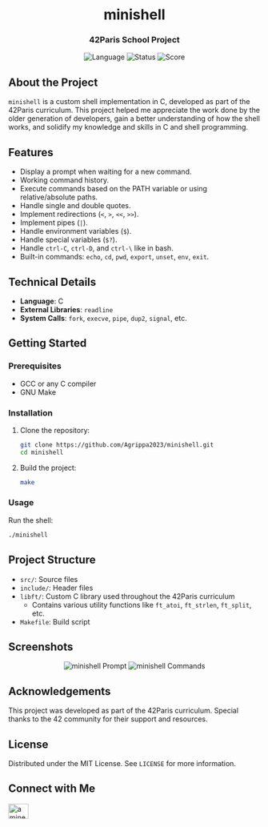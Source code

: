 <h1 align="center">minishell</h1>
<h3 align="center">42Paris School Project</h3>

<p align="center">
  <img src="https://img.shields.io/badge/Language-C-blue.svg" alt="Language">
  <img src="https://img.shields.io/badge/Status-Completed-brightgreen.svg" alt="Status">
  <img src="https://img.shields.io/badge/Score-101%25-brightgreen.svg" alt="Score">
</p>

  
## About the Project

`minishell` is a custom shell implementation in C, developed as part of the 42Paris curriculum. This project helped me appreciate the work done by the older generation of developers, gain a better understanding of how the shell works, and solidify my knowledge and skills in C and shell programming.

## Features

- Display a prompt when waiting for a new command.
- Working command history.
- Execute commands based on the PATH variable or using relative/absolute paths.
- Handle single and double quotes.
- Implement redirections (`<`, `>`, `<<`, `>>`).
- Implement pipes (`|`).
- Handle environment variables (`$`).
- Handle special variables (`$?`).
- Handle `ctrl-C`, `ctrl-D`, and `ctrl-\` like in bash.
- Built-in commands: `echo`, `cd`, `pwd`, `export`, `unset`, `env`, `exit`.

## Technical Details

- **Language**: C
- **External Libraries**: `readline`
- **System Calls**: `fork`, `execve`, `pipe`, `dup2`, `signal`, etc.

## Getting Started

### Prerequisites

- GCC or any C compiler
- GNU Make

### Installation

1. Clone the repository:
   ```sh
   git clone https://github.com/Agrippa2023/minishell.git
   cd minishell
   ```

2. Build the project:
   ```sh
   make
   ```

### Usage

Run the shell:
```sh
./minishell
```

## Project Structure

- `src/`: Source files
- `include/`: Header files
- `libft/`: Custom C library used throughout the 42Paris curriculum
  - Contains various utility functions like `ft_atoi`, `ft_strlen`, `ft_split`, etc.
- `Makefile`: Build script

## Screenshots

<p align="center">
  <img src="media/prompt.gif" alt="minishell Prompt">
  <img src="media/commands.gif" alt="minishell Commands">
</p>

## Acknowledgements

This project was developed as part of the 42Paris curriculum. Special thanks to the 42 community for their support and resources.

## License

Distributed under the MIT License. See `LICENSE` for more information.

## Connect with Me

<p align="left">
  <a href="https://www.linkedin.com/in/amine-ouichou-168236345" target="blank"><img align="center" src="https://raw.githubusercontent.com/rahuldkjain/github-profile-readme-generator/master/src/images/icons/Social/linked-in-alt.svg" alt="amine ouichou" height="30" width="40" /></a>
</p>

